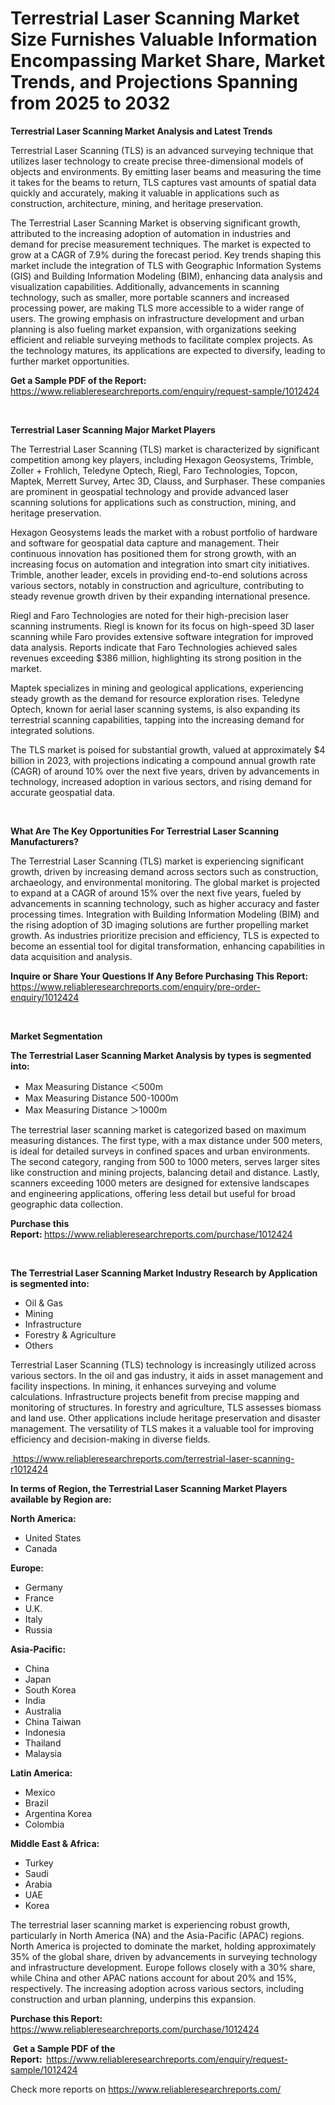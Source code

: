 <p><h1>Terrestrial Laser Scanning Market Size Furnishes Valuable Information Encompassing Market Share, Market Trends, and Projections Spanning from 2025 to 2032</h1></p><p><strong>Terrestrial Laser Scanning Market Analysis and Latest Trends</strong></p>
<p><p>Terrestrial Laser Scanning (TLS) is an advanced surveying technique that utilizes laser technology to create precise three-dimensional models of objects and environments. By emitting laser beams and measuring the time it takes for the beams to return, TLS captures vast amounts of spatial data quickly and accurately, making it valuable in applications such as construction, architecture, mining, and heritage preservation.</p><p>The Terrestrial Laser Scanning Market is observing significant growth, attributed to the increasing adoption of automation in industries and demand for precise measurement techniques. The market is expected to grow at a CAGR of 7.9% during the forecast period. Key trends shaping this market include the integration of TLS with Geographic Information Systems (GIS) and Building Information Modeling (BIM), enhancing data analysis and visualization capabilities. Additionally, advancements in scanning technology, such as smaller, more portable scanners and increased processing power, are making TLS more accessible to a wider range of users. The growing emphasis on infrastructure development and urban planning is also fueling market expansion, with organizations seeking efficient and reliable surveying methods to facilitate complex projects. As the technology matures, its applications are expected to diversify, leading to further market opportunities.</p></p>
<p><strong>Get a Sample PDF of the Report:&nbsp;</strong> <a href="https://www.reliableresearchreports.com/enquiry/request-sample/1012424?utm_campaign=2317&utm_medium=2&utm_source=Github&utm_content=ia&utm_term=05032025&utm_id=terrestrial-laser-scanning">https://www.reliableresearchreports.com/enquiry/request-sample/1012424</a></p>
<p>&nbsp;</p>
<p><strong>Terrestrial Laser Scanning Major Market Players</strong></p>
<p><p>The Terrestrial Laser Scanning (TLS) market is characterized by significant competition among key players, including Hexagon Geosystems, Trimble, Zoller + Frohlich, Teledyne Optech, Riegl, Faro Technologies, Topcon, Maptek, Merrett Survey, Artec 3D, Clauss, and Surphaser. These companies are prominent in geospatial technology and provide advanced laser scanning solutions for applications such as construction, mining, and heritage preservation.</p><p>Hexagon Geosystems leads the market with a robust portfolio of hardware and software for geospatial data capture and management. Their continuous innovation has positioned them for strong growth, with an increasing focus on automation and integration into smart city initiatives. Trimble, another leader, excels in providing end-to-end solutions across various sectors, notably in construction and agriculture, contributing to steady revenue growth driven by their expanding international presence.</p><p>Riegl and Faro Technologies are noted for their high-precision laser scanning instruments. Riegl is known for its focus on high-speed 3D laser scanning while Faro provides extensive software integration for improved data analysis. Reports indicate that Faro Technologies achieved sales revenues exceeding $386 million, highlighting its strong position in the market.</p><p>Maptek specializes in mining and geological applications, experiencing steady growth as the demand for resource exploration rises. Teledyne Optech, known for aerial laser scanning systems, is also expanding its terrestrial scanning capabilities, tapping into the increasing demand for integrated solutions.</p><p>The TLS market is poised for substantial growth, valued at approximately $4 billion in 2023, with projections indicating a compound annual growth rate (CAGR) of around 10% over the next five years, driven by advancements in technology, increased adoption in various sectors, and rising demand for accurate geospatial data.</p></p>
<p>&nbsp;</p>
<p><strong>What Are The Key Opportunities For Terrestrial Laser Scanning Manufacturers?</strong></p>
<p><p>The Terrestrial Laser Scanning (TLS) market is experiencing significant growth, driven by increasing demand across sectors such as construction, archaeology, and environmental monitoring. The global market is projected to expand at a CAGR of around 15% over the next five years, fueled by advancements in scanning technology, such as higher accuracy and faster processing times. Integration with Building Information Modeling (BIM) and the rising adoption of 3D imaging solutions are further propelling market growth. As industries prioritize precision and efficiency, TLS is expected to become an essential tool for digital transformation, enhancing capabilities in data acquisition and analysis.</p></p>
<p><strong>Inquire or Share Your Questions If Any Before Purchasing This Report:</strong> <a href="https://www.reliableresearchreports.com/enquiry/pre-order-enquiry/1012424?utm_campaign=2317&utm_medium=2&utm_source=Github&utm_content=ia&utm_term=05032025&utm_id=terrestrial-laser-scanning">https://www.reliableresearchreports.com/enquiry/pre-order-enquiry/1012424</a></p>
<p>&nbsp;</p>
<p><strong>Market Segmentation</strong></p>
<p><strong>The Terrestrial Laser Scanning Market Analysis by types is segmented into:</strong></p>
<p><ul><li>Max Measuring Distance ＜500m</li><li>Max Measuring Distance 500-1000m</li><li>Max Measuring Distance ＞1000m</li></ul></p>
<p><p>The terrestrial laser scanning market is categorized based on maximum measuring distances. The first type, with a max distance under 500 meters, is ideal for detailed surveys in confined spaces and urban environments. The second category, ranging from 500 to 1000 meters, serves larger sites like construction and mining projects, balancing detail and distance. Lastly, scanners exceeding 1000 meters are designed for extensive landscapes and engineering applications, offering less detail but useful for broad geographic data collection.</p></p>
<p><strong>Purchase this Report:&nbsp;</strong><a href="https://www.reliableresearchreports.com/purchase/1012424?utm_campaign=2317&utm_medium=2&utm_source=Github&utm_content=ia&utm_term=05032025&utm_id=terrestrial-laser-scanning">https://www.reliableresearchreports.com/purchase/1012424</a></p>
<p>&nbsp;</p>
<p><strong>The Terrestrial Laser Scanning Market Industry Research by Application is segmented into:</strong></p>
<p><ul><li>Oil & Gas</li><li>Mining</li><li>Infrastructure</li><li>Forestry & Agriculture</li><li>Others</li></ul></p>
<p><p>Terrestrial Laser Scanning (TLS) technology is increasingly utilized across various sectors. In the oil and gas industry, it aids in asset management and facility inspections. In mining, it enhances surveying and volume calculations. Infrastructure projects benefit from precise mapping and monitoring of structures. In forestry and agriculture, TLS assesses biomass and land use. Other applications include heritage preservation and disaster management. The versatility of TLS makes it a valuable tool for improving efficiency and decision-making in diverse fields.</p></p>
<p><a href="https://www.reliableresearchreports.com/terrestrial-laser-scanning-r1012424?utm_campaign=2317&utm_medium=2&utm_source=Github&utm_content=ia&utm_term=05032025&utm_id=terrestrial-laser-scanning">&nbsp;https://www.reliableresearchreports.com/terrestrial-laser-scanning-r1012424</a></p>
<p><strong>In terms of Region, the Terrestrial Laser Scanning Market Players available by Region are:</strong></p>
<p>
    <p> <strong> North America: </strong>
        <ul>
            <li>United States</li>
            <li>Canada</li>
        </ul>
        </p> 
    <p> <strong> Europe: </strong>
        <ul>
            <li>Germany</li>
            <li>France</li>
            <li>U.K.</li>
            <li>Italy</li>
            <li>Russia</li>
        </ul>
        </p> 
    <p> <strong> Asia-Pacific: </strong>
        <ul>
            <li>China</li>
            <li>Japan</li>
            <li>South Korea</li>
            <li>India</li>
            <li>Australia</li>
            <li>China Taiwan</li>
            <li>Indonesia</li>
            <li>Thailand</li>
            <li>Malaysia</li>
        </ul>
        </p> 
    <p> <strong> Latin America: </strong>
        <ul>
            <li>Mexico</li>
            <li>Brazil</li>
            <li>Argentina Korea</li>
            <li>Colombia</li>
        </ul>
        </p> 
    <p> <strong> Middle East & Africa: </strong>
        <ul>
            <li>Turkey</li>
            <li>Saudi</li>
            <li>Arabia</li>
            <li>UAE</li>
            <li>Korea</li>
        </ul>
    </p>
    </p>
<p><p>The terrestrial laser scanning market is experiencing robust growth, particularly in North America (NA) and the Asia-Pacific (APAC) regions. North America is projected to dominate the market, holding approximately 35% of the global share, driven by advancements in surveying technology and infrastructure development. Europe follows closely with a 30% share, while China and other APAC nations account for about 20% and 15%, respectively. The increasing adoption across various sectors, including construction and urban planning, underpins this expansion.</p></p>
<p><strong>Purchase this Report: </strong><a href="https://www.reliableresearchreports.com/purchase/1012424?utm_campaign=2317&utm_medium=2&utm_source=Github&utm_content=ia&utm_term=05032025&utm_id=terrestrial-laser-scanning">https://www.reliableresearchreports.com/purchase/1012424</a></p>
<p>&nbsp;<strong>Get a Sample PDF of the Report:&nbsp;&nbsp;</strong><a href="https://www.reliableresearchreports.com/enquiry/request-sample/1012424?utm_campaign=2317&utm_medium=2&utm_source=Github&utm_content=ia&utm_term=05032025&utm_id=terrestrial-laser-scanning">https://www.reliableresearchreports.com/enquiry/request-sample/1012424</a></p>
<p><strong></strong></p>
<p>Check more reports on <a href="https://www.reliableresearchreports.com/?utm_campaign=2317&utm_medium=2&utm_source=Github&utm_content=ia&utm_term=05032025&utm_id=terrestrial-laser-scanning">https://www.reliableresearchreports.com/</a></p>